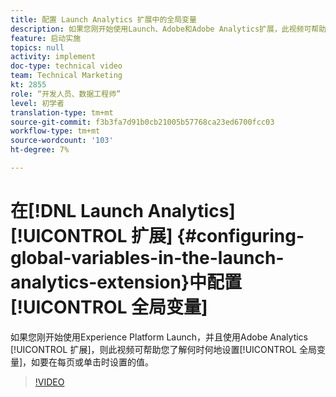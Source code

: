 ```yaml
---
title: 配置 Launch Analytics 扩展中的全局变量
description: 如果您刚开始使用Launch、Adobe和Adobe Analytics扩展，此视频可帮助您了解何时何地设置全局变量，即您希望在每页或单击中设置的值。
feature: 启动实施
topics: null
activity: implement
doc-type: technical video
team: Technical Marketing
kt: 2855
role: “开发人员、数据工程师”
level: 初学者
translation-type: tm+mt
source-git-commit: f3b3fa7d91b0cb21005b57768ca23ed6700fcc03
workflow-type: tm+mt
source-wordcount: '103'
ht-degree: 7%

---
```



# 在[!DNL Launch Analytics] [!UICONTROL 扩展] {#configuring-global-variables-in-the-launch-analytics-extension}中配置[!UICONTROL 全局变量]

如果您刚开始使用Experience Platform Launch，并且使用Adobe Analytics [!UICONTROL 扩展]，则此视频可帮助您了解何时何地设置[!UICONTROL 全局变量]，如要在每页或单击时设置的值。

>[!VIDEO](https://video.tv.adobe.com/v/27181/?quality=9)
